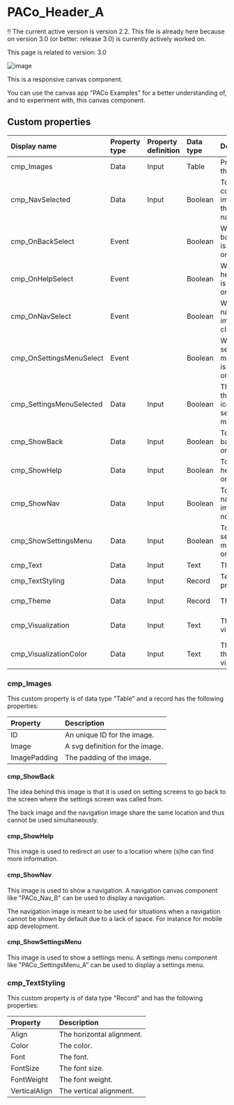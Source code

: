 # PACo_Header_A

!! The current active version is version 2.2. This file is already here because on version 3.0 (or better: release 3.0) is currently actively worked on.

This page is related to version: 3.0

![image](https://user-images.githubusercontent.com/35654198/235980652-ab1d1a83-c6f3-4f66-861f-3911ff817749.png)

This is a responsive canvas component.

You can use the canvas app "PACo Examples" for a better understanding of, and to experiment with, this canvas component.

## Custom properties

| Display name | Property type | Property definition | Data type | Description | Memo
| :--- | :--- | :--- | :--- | :--- | :--- |
| cmp_Images | Data | Input | Table | Properties of the images. | See the documention on cmp_Images below. |
| cmp_NavSelected |  Data | Input | Boolean | To show the correct image for the navigation. | |
| cmp_OnBackSelect | Event | | Boolean | When the back image is clicked on. | |
| cmp_OnHelpSelect | Event | |  Boolean | When the help image is clicked on. | |
| cmp_OnNavSelect | Event | | Boolean | When the navigation image is clicked on. | |
| cmp_OnSettingsMenuSelect | Event | | Boolean | When the settings menu image is clicked on. | |
| cmp_SettingsMenuSelected | Data | Input | Boolean | The show the correct icon for the settings menu. | |
| cmp_ShowBack | Data | Input | Boolean | To show the back image or not. | See the documention on cmp_ShowBack below. |
| cmp_ShowHelp | Data | Input | Boolean | To show the help image or not. |See the documention on cmp_ShowHelp below. |
| cmp_ShowNav | Data | Input | Boolean | To show the navigation image or not. |See the documention on cmp_ShowNav below. |
| cmp_ShowSettingsMenu | Data | Input | Boolean | To show the settings menu image or not. |See the documention on cmp_ShowSettingsMenu below. |
| cmp_Text | Data | Input | Text | The text. | |
| cmp_TextStyling | Data | Input | Record | Text properties. | See the documention on cmp_TextStyling below. |
| cmp_Theme | Data | Input | Record | The theme. | See the documention on theming. |
| cmp_Visualization | Data | Input | Text | The visualization. | See the documention of canvas component PACo_Visualization_A. |
| cmp_VisualizationColor | Data | Input | Text | The color of the visualization. | |

### cmp_Images
This custom property is of data type "Table" and a record has the following properties:

| Property | Description |
| :--- | :--- |
| ID | An unique ID for the image. |
| Image | A svg definition for the image. |
| ImagePadding | The padding of the image. |

#### cmp_ShowBack
The idea behind this image is that it is used on setting screens to go back to the screen where the settings screen was called from.

The back image and the navigation image share the same location and thus cannot be used simultaneously.

#### cmp_ShowHelp
This image is used to redirect an user to a location where (s)he can find more information.

#### cmp_ShowNav
This image is used to show a navigation. A navigation canvas component like "PACo_Nav_B" can be used to display a navigation.

The navigation image is meant to be used for situations when a navigation cannot be shown by default due to a lack of space. For instance for mobile app development.

#### cmp_ShowSettingsMenu
This image is used to show a settings menu. A settings menu component like "PACo_SettingsMenu_A" can be used to display a settings menu.

### cmp_TextStyling
This custom property is of data type "Record" and has the following properties:

| Property | Description |
| :--- | :--- |
| Align | The horizontal alignment. |
| Color | The color. |
| Font | The font. |
| FontSize | The font size. |
| FontWeight | The font weight. |
| VerticalAlign | The vertical alignment. |
